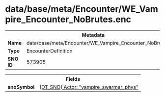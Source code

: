 <h1>data/base/meta/Encounter/WE_Vampire_Encounter_NoBrutes.enc</h1><table><tr><th colspan="100%">Metadata</th></tr><tr><td><b>Name</b></td><td>data/base/meta/Encounter/WE_Vampire_Encounter_NoBrutes.enc</td></tr><tr><td><b>Type</b></td><td>EncounterDefinition</td></tr><tr><td><b>SNO ID</b></td><td>573905</td></tr></table>

<table><tr><th colspan="100%">Fields</th></tr><tr><td><b>snoSymbol</b></td><td><a href="..\Actor\vampire_swarmer_phys.acr">[DT_SNO] Actor: "vampire_swarmer_phys"</a></td></tr></table>

